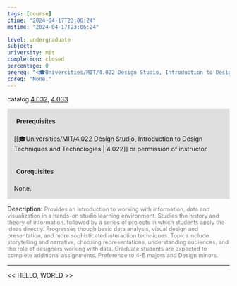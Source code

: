 ```yaml
---
tags: [course]
ctime: "2024-04-17T23:06:24"
mstime: "2024-04-17T23:06:24"

level: undergraduate
subject: 
university: mit
completion: closed
percentage: 0
prereq: "<🎓Universities/MIT/4.022 Design Studio, Introduction to Design Techniques and Technologies> or permission of instructor"
coreq: "None."
---
```


catalog [4.032](http://student.mit.edu/catalog/m4a.html#4.032), [4.033](http://student.mit.edu/catalog/m4a.html#4.033)

<span style="display: block; padding: 15px; background-color: rgb(100, 100, 100, 0.2);"><font id="m_prereq3017_0" style="display: block; font-family: Arial, sans-serif; font-weight: bold; padding: 5px">Prerequisites</font><br><span id="prereq3017_0">[[🎓Universities/MIT/4.022 Design Studio, Introduction to Design Techniques and Technologies | 4.022]] or permission of instructor</span></span>
<span style="display: block; padding: 15px; background-color: rgb(100, 100, 100, 0.2);"><font id="m_coreq3017_0" style="display: block; font-family: Arial, sans-serif; font-weight: bold; padding: 5px">Corequisites</font><br><span id="coreq3017_0">None.</span></span>

<font style="">Description:</font>
<font style="color: grey; font-size: 0.8rem;">Provides an introduction to working with information, data and visualization in a hands-on studio learning environment. Studies the history and theory of information, followed by a series of projects in which students apply the ideas directly. Progresses though basic data analysis, visual design and presentation, and more sophisticated interaction techniques. Topics include storytelling and narrative, choosing representations, understanding audiences, and the role of designers working with data. Graduate students are expected to complete additional assignments. Preference to 4-B majors and Design minors.</font>



---

<< HELLO, WORLD >>
